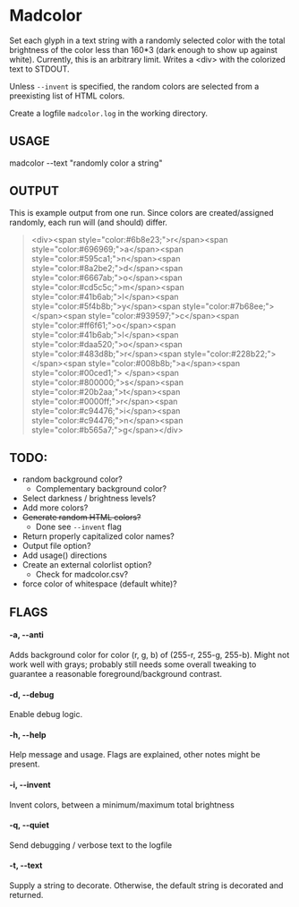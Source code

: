 # Madcolor

Set each glyph in a text string with a randomly selected color with the
total brightness of the color less than 160*3 (dark enough
to show up against white). Currently, this is an arbitrary
limit. Writes a &lt;div&gt; with the colorized text to STDOUT.

Unless `--invent` is specified, the random colors are selected
from a preexisting list of HTML colors.

Create a logfile `madcolor.log` in the working directory.

## USAGE
madcolor --text "randomly color a string"

## OUTPUT
This is example output from one run. Since colors are created/assigned randomly, each run
will (and should) differ.

<blockquote>&lt;div&gt;&lt;span style="color:#6b8e23;"&gt;r&lt;/span&gt;&lt;span style="color:#696969;"&gt;a&lt;/span&gt;&lt;span style="color:#595ca1;"&gt;n&lt;/span&gt;&lt;span style="color:#8a2be2;"&gt;d&lt;/span&gt;&lt;span style="color:#6667ab;"&gt;o&lt;/span&gt;&lt;span style="color:#cd5c5c;"&gt;m&lt;/span&gt;&lt;span style="color:#41b6ab;"&gt;l&lt;/span&gt;&lt;span style="color:#5f4b8b;"&gt;y&lt;/span&gt;&lt;span style="color:#7b68ee;"&gt; &lt;/span&gt;&lt;span style="color:#939597;"&gt;c&lt;/span&gt;&lt;span style="color:#ff6f61;"&gt;o&lt;/span&gt;&lt;span style="color:#41b6ab;"&gt;l&lt;/span&gt;&lt;span style="color:#daa520;"&gt;o&lt;/span&gt;&lt;span style="color:#483d8b;"&gt;r&lt;/span&gt;&lt;span style="color:#228b22;"&gt; &lt;/span&gt;&lt;span style="color:#008b8b;"&gt;a&lt;/span&gt;&lt;span style="color:#00ced1;"&gt; &lt;/span&gt;&lt;span style="color:#800000;"&gt;s&lt;/span&gt;&lt;span style="color:#20b2aa;"&gt;t&lt;/span&gt;&lt;span style="color:#0000ff;"&gt;r&lt;/span&gt;&lt;span style="color:#c94476;"&gt;i&lt;/span&gt;&lt;span style="color:#c94476;"&gt;n&lt;/span&gt;&lt;span style="color:#b565a7;"&gt;g&lt;/span&gt;&lt;/div&gt;</blockquote>

## TODO:
* random background color?
  * Complementary background color?
* Select darkness / brightness levels?
* Add more colors?
* ~~Generate random HTML colors?~~
  * Done see `--invent` flag
* Return properly capitalized color names?
* Output file option?
* Add usage() directions
* Create an external colorlist option?
  * Check for madcolor.csv?
* force color of whitespace (default white)?

## FLAGS

#### -a, --anti
Adds  background color for color (r, g, b) of (255-r, 255-g, 255-b). Might not work well with grays; probably still needs some overall tweaking to guarantee a reasonable foreground/background contrast.

#### -d, --debug
Enable debug logic.

#### -h, --help
Help message and usage. Flags are explained, other notes might be
present.

#### -i, --invent
Invent colors, between a minimum/maximum total brightness

#### -q, --quiet
Send debugging / verbose text to the logfile 

#### -t, --text 
Supply a string to decorate. Otherwise, the default string is decorated and returned.


